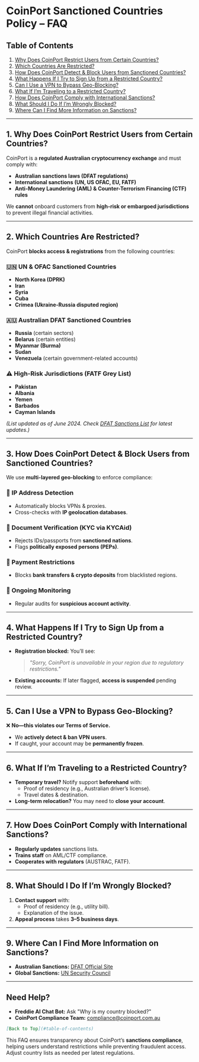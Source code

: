 # **CoinPort Sanctioned Countries Policy – FAQ**  

## **Table of Contents**  
1. [Why Does CoinPort Restrict Users from Certain Countries?](#why-does-coinport-restrict-users-from-certain-countries)  
2. [Which Countries Are Restricted?](#which-countries-are-restricted)  
3. [How Does CoinPort Detect & Block Users from Sanctioned Countries?](#how-does-coinport-detect--block-users-from-sanctioned-countries)  
4. [What Happens If I Try to Sign Up from a Restricted Country?](#what-happens-if-i-try-to-sign-up-from-a-restricted-country)  
5. [Can I Use a VPN to Bypass Geo-Blocking?](#can-i-use-a-vpn-to-bypass-geo-blocking)  
6. [What If I’m Traveling to a Restricted Country?](#what-if-im-traveling-to-a-restricted-country)  
7. [How Does CoinPort Comply with International Sanctions?](#how-does-coinport-comply-with-international-sanctions)  
8. [What Should I Do If I’m Wrongly Blocked?](#what-should-i-do-if-im-wrongly-blocked)  
9. [Where Can I Find More Information on Sanctions?](#where-can-i-find-more-information-on-sanctions)  

---

## **1. Why Does CoinPort Restrict Users from Certain Countries?**  
CoinPort is a **regulated Australian cryptocurrency exchange** and must comply with:  
- **Australian sanctions laws (DFAT regulations)**  
- **International sanctions (UN, US OFAC, EU, FATF)**  
- **Anti-Money Laundering (AML) & Counter-Terrorism Financing (CTF) rules**  

We **cannot** onboard customers from **high-risk or embargoed jurisdictions** to prevent illegal financial activities.  

---

## **2. Which Countries Are Restricted?**  
CoinPort **blocks access & registrations** from the following countries:  

### **🇺🇳 UN & OFAC Sanctioned Countries**  
- **North Korea (DPRK)**  
- **Iran**  
- **Syria**  
- **Cuba**  
- **Crimea (Ukraine-Russia disputed region)**  

### **🇦🇺 Australian DFAT Sanctioned Countries**  
- **Russia** (certain sectors)  
- **Belarus** (certain entities)  
- **Myanmar (Burma)**  
- **Sudan**  
- **Venezuela** (certain government-related accounts)  

### **⚠️ High-Risk Jurisdictions (FATF Grey List)**  
- **Pakistan**  
- **Albania**  
- **Yemen**  
- **Barbados**  
- **Cayman Islands**  

*(List updated as of June 2024. Check [DFAT Sanctions List](https://www.dfat.gov.au/sanctions) for latest updates.)*  

---

## **3. How Does CoinPort Detect & Block Users from Sanctioned Countries?**  
We use **multi-layered geo-blocking** to enforce compliance:  

### **🔹 IP Address Detection**  
- Automatically blocks VPNs & proxies.  
- Cross-checks with **IP geolocation databases**.  

### **🔹 Document Verification (KYC via KYCAid)**  
- Rejects IDs/passports from **sanctioned nations**.  
- Flags **politically exposed persons (PEPs)**.  

### **🔹 Payment Restrictions**  
- Blocks **bank transfers & crypto deposits** from blacklisted regions.  

### **🔹 Ongoing Monitoring**  
- Regular audits for **suspicious account activity**.  

---

## **4. What Happens If I Try to Sign Up from a Restricted Country?**  
- **Registration blocked:** You’ll see:  
  > *"Sorry, CoinPort is unavailable in your region due to regulatory restrictions."*  
- **Existing accounts:** If later flagged, **access is suspended** pending review.  

---

## **5. Can I Use a VPN to Bypass Geo-Blocking?**  
❌ **No—this violates our Terms of Service.**  
- We **actively detect & ban VPN users**.  
- If caught, your account may be **permanently frozen**.  

---

## **6. What If I’m Traveling to a Restricted Country?**  
- **Temporary travel?** Notify support **beforehand** with:  
  - Proof of residency (e.g., Australian driver’s license).  
  - Travel dates & destination.  
- **Long-term relocation?** You may need to **close your account**.  

---

## **7. How Does CoinPort Comply with International Sanctions?**  
- **Regularly updates** sanctions lists.  
- **Trains staff** on AML/CTF compliance.  
- **Cooperates with regulators** (AUSTRAC, FATF).  

---

## **8. What Should I Do If I’m Wrongly Blocked?**  
1. **Contact support** with:  
   - Proof of residency (e.g., utility bill).  
   - Explanation of the issue.  
2. **Appeal process** takes **3–5 business days**.  

---

## **9. Where Can I Find More Information on Sanctions?**  
- **Australian Sanctions:** [DFAT Official Site](https://www.dfat.gov.au/sanctions)  
- **Global Sanctions:** [UN Security Council](https://www.un.org/securitycouncil/sanctions/information)  

---

## **Need Help?**  
- **Freddie AI Chat Bot:** Ask "Why is my country blocked?"  
- **CoinPort Compliance Team:** compliance@coinport.com.au  

```markdown
[Back to Top](#table-of-contents)
```  

This FAQ ensures transparency about CoinPort’s **sanctions compliance**, helping users understand restrictions while preventing fraudulent access. Adjust country lists as needed per latest regulations.
